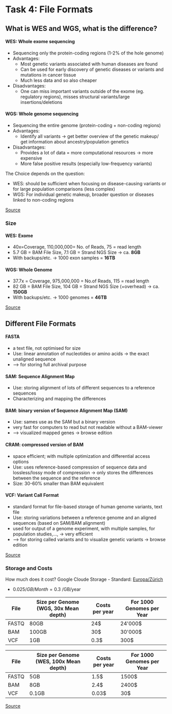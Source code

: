 # Task 4: File Formats

## What is WES and WGS, what is the difference? 
#### WES: Whole exome sequencing 
* Sequencing only the protein-coding regions (1-2% of the hole genome) 
* Advantages:
  * Most genetic variants associated with human diseases are found
  * Can be used for early discovery of genetic diseases or variants and mutations in cancer tissue
  * Much less data and so also cheaper
* Disadvantages:
  * One can miss important variants outside of the exome (eg. regulatory regions), misses structural variants/large insertions/deletions

#### WGS: Whole genome sequencing 
* Sequencing the entire genome (protein-coding + non-coding regions) 
* Advantages:
  * Identify all variants -> get better overview of the genetic makeup/ get information about ancestry/population genetics 
* Disadvantages:
  * Provides a lot of data = more computational resources -> more expensive
  * More false positive results (especially low-frequency variants) 

The Choice depends on the question: 
* WES: should be sufficient when focusing on disease-causing variants or for large population comparisons (less complex)
* WGS: For individual genetic makeup, broader question or diseases linked to non-coding regions 

[Source](https://www.novogene.com/eu-en/resources/blog/wgs-vs-wes-which-genetic-sequencing-method-is-right-for-you/)

### Size		
#### WES: 		Exome 	
*	40x=Coverage, 	110,000,000= No. of Reads, 	75 = read length
*	5.7 GB = BAM File Size,	7.1 GB = Strand NGS Size 	-> ca. **8GB**
* With backups/etc. -> 1000 exon samples = **16TB** 

#### WGS:		Whole Genome 	
* 37.7x  = Coverage, 	975,000,000 = No.of Reads, 	115 = read length
* 82 GB = BAM File Size, 	 	104 GB = Strand NGS Size (+overhead) 	-> ca. **150GB**
* With backups/etc. -> 1000 genomes = **46TB**

[Source](https://www.strand-ngs.com/support/ngs-data-storage-requirements) 

## Different File Formats
#### FASTA
* a text file, not optimised for size
*	Use: linear annotation of nucleotides or amino acids -> the exact unaligned sequence
  *	--> for storing full archival purpose 

#### SAM: Sequence Alignment Map   
*	Use: storing alignment of lots of different sequences to a reference sequences
   * Characterizing and mapping the differences

#### BAM: binary version of Sequence Alignment Map (SAM)
*	Use: sames use as the SAM but a binary version 
  *	very fast for computers to read but not readable without a BAM-viewer
  *	--> visualized mapped genes -> browse edition 
 
#### CRAM: compressed version of BAM 
* space efficient; with multiple optimization and differential access options
*	Use: uses reference-based compression of sequence data and lossless/lossy mode of compression -> only stores the differences between the sequence and the reference
*	Size: 30-60% smaller than BAM equivalent 

#### VCF: Variant Call Format 
*	standard format for file-based storage of human genome variants, text file 
*	Use: storing variations between a reference genome and an aligned sequences (based on SAM/BAM alignment)
  *	used for output of a genome experiment, with multiple samples, for population studies,..., ->  very efficient
  *	--> for storing called variants and to visualize genetic variants -> browse edition 

[Source](https://rnnh.github.io/bioinfo-notebook/docs/file_formats.html#sam)


### Storage and Costs 
How much does it cost? 
Google Cloude Storage - Standard: [Europa/Zürich](https://cloud.google.com/storage/pricing?hl=de#europe)
* 0.025$/GB/Month = 0.3$ /GB/year

|File | Size per Genome (WGS, 30x Mean depth) | Costs per year | For 1000 Genomes per Year|
|------|---------------|----------------|---------------------------|
|FASTQ |80GB |24$|24'000$|
|BAM| 100GB |30$|30'000$|
|VCF| 1GB | 0.3$|300$|

|File | Size per Genome (WES, 100x Mean depth) | Costs per year | For 1000 Genomes per Year|
|------|---------------|----------------|---------------------------|
|FASTQ |5GB |1.5$|1500$|
|BAM| 8GB |2.4$|2400$|
|VCF| 0.1GB | 0.03$|30$|

[Source](https://3billion.io/blog/big-data-among-big-data-genome-data)


